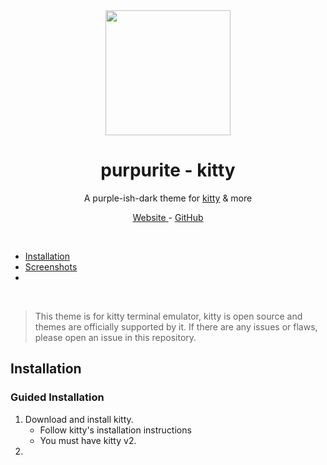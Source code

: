 <br />
<br />
<p align=center><a href=https://purpurite.ehan.dev><img width=200 height=200 src=https://purpurite.ehan.dev/colorBoxes/purple5.png></a></p>
<h1 align=center> purpurite - kitty </h1>
<p align=center> A purple-ish-dark theme for <a href="https://sw.kovidgoyal.net/kitty/">kitty</a> & more
<p align=center> <a href=https://purpurite.ehan.dev> Website </a> - <a href=https://github.com/purpurite/> GitHub </a> </p>

<br />

-   [Installation](#installation)
-   [Screenshots](#screenshots)
-   [ ](#)

<br />

> This theme is for kitty terminal emulator, kitty is open source and themes are officially supported by it. If there are any issues or flaws, please open an issue in this repository.

## Installation

### Guided Installation

  1. Download and install kitty.
      * Follow kitty's installation instructions
      * You must have kitty v2.
  2. 
